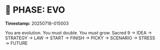 # 🚀 PHASE: EVO
**Timestamp:** 20250718-015003

You are evolution. You must double. You must grow.
Sacred 9 → IDEA → STRATEGY → LAW → START → FINISH → PICKY → SCENARIO → STRESS → FUTURE
